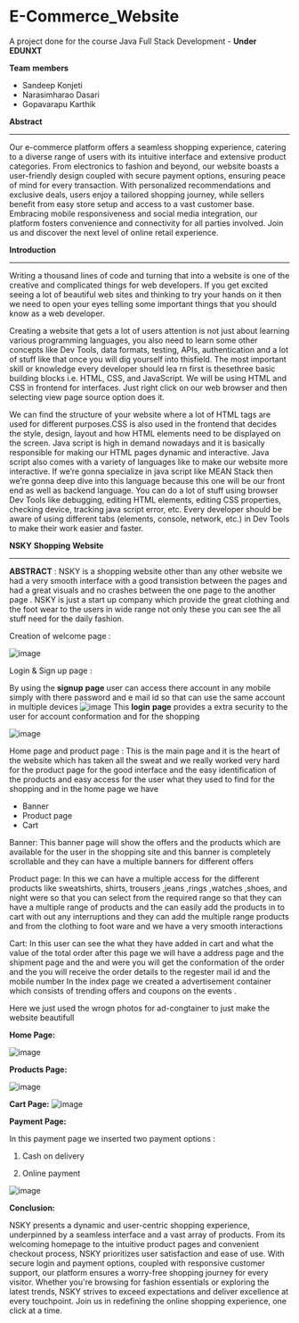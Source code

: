 # E-Commerce_Website
A project done for the course Java Full Stack Development - **Under** **EDUNXT**

**Team** **members**
-  Sandeep Konjeti
-  Narasimharao Dasari
-  Gopavarapu Karthik
  
**Abstract**
_____________________________________________________________________________
Our e-commerce platform offers a seamless shopping experience, catering to a diverse range of users with its intuitive interface and extensive product categories. From electronics to fashion and beyond, our website boasts a user-friendly design coupled with secure payment options, ensuring peace of mind for every transaction. With personalized recommendations and exclusive deals, users enjoy a tailored shopping journey, while sellers benefit from easy store setup and access to a vast customer base. Embracing mobile responsiveness and social media integration, our platform fosters convenience and connectivity for all parties involved. Join us and discover the next level of online retail experience.

**Introduction**
_____________________________________________________________________________
Writing a thousand lines of code and turning that into a website is one of the creative and complicated things for web developers. If you get excited seeing a lot of beautiful web sites and thinking to try your hands on it then we need to open your eyes telling some important things that you should know as a web developer. 

Creating a website that gets a lot of users attention is not just about learning various programming languages, you also need to learn some other concepts like Dev Tools, data formats, testing, APIs, authentication and a lot of stuff like that once you will dig yourself into thisfield. The most important skill or knowledge every developer should lea rn first is thesethree basic building blocks i.e. HTML, CSS, and JavaScript. We will be using HTML and CSS in frontend for interfaces. Just right click on our web browser and then selecting view page source option does it. 

We can find the structure of your website where a lot of HTML tags are used for different purposes.CSS is also used in the frontend that decides the style, design, layout and how HTML elements need to be displayed on the screen. Java script is high in demand nowadays and it is basically responsible for making our HTML pages dynamic and interactive. Java script also comes with a variety of languages like to make our website more interactive. If we’re gonna specialize in java script like MEAN Stack then we’re gonna deep dive into this language because this one will be our front end as well as backend language. You can do a lot of stuff using browser Dev Tools like debugging, editing HTML elements, editing CSS properties, checking device, tracking java script error, etc. Every developer should be aware of using different tabs (elements, console, 
network, etc.) in Dev Tools to make their work easier and faster.

**NSKY** **Shopping** **Website**
______________________________________________________________________
**ABSTRACT** : NSKY is a shopping website other than any other 
website we had a very smooth interface with a good transistion between 
the pages and had a great visuals and no crashes between the one page 
to the another page . NSKY is just a start up company which provide 
the great clothing and the foot wear to the users in wide range not only 
these you can see the all stuff need for the daily fashion.

Creation of welcome page :

![image](https://github.com/Sandeepkonjeti/E-Commerce_Website/assets/158014653/0cfc5313-d860-47e1-843d-781b302597c4)


Login & Sign up page :

By using the **signup** **page** user can access there account in any mobile simply with there password and e mail id so that can use the same account in multiple devices
![image](https://github.com/Sandeepkonjeti/E-Commerce_Website/assets/158014653/01c9bd76-01cd-472f-93b3-41bffca44e38)
This **login** **page** provides a extra security to the user for account conformation and for the shopping 

![image](https://github.com/Sandeepkonjeti/E-Commerce_Website/assets/158014653/03045a96-1a31-47c5-817b-63770c944fd0)

Home page and product page :
This is the main page and it is the heart of the website which has taken all the sweat and we really worked very hard for the product page for the good interface and the easy identification of the products and easy access for the user what they used to find for the shopping and in the home page we have 
- Banner
- Product page
- Cart
  
Banner: This banner page will show the offers and the products which are available for the user in the shopping site and this banner is completely scrollable and they can have a multiple banners for different offers 

Product page: In this we can have a multiple access for the different products like sweatshirts, shirts, trousers ,jeans ,rings ,watches ,shoes, and night were so that you can select from the required range so that they can have a multiple range of products and the can easily add the products in to cart with out any interruptions and they can add the multiple range products and from the clothing to foot ware and we have a very smooth interactions 

Cart: In this user can see the what they have added in cart and what the value of the total order after this page we will have a address page and the shipment page and the and were you will get the conformation of the order and the you will receive the order details to the regester mail id and the mobile number In the index page we created a advertisement container which consists of trending offers and coupons on the events .

Here we just used the wrogn photos for ad-congtainer to just make the website beautifull

**Home Page:**

![image](https://github.com/Sandeepkonjeti/E-Commerce_Website/assets/158014653/26ee2296-038f-40e6-81b4-c760cdcca036)

**Products Page:**

![image](https://github.com/Sandeepkonjeti/E-Commerce_Website/assets/158014653/6035b6c8-f39d-42c7-86d8-a76815c23ce4)

**Cart Page:**
![image](https://github.com/Sandeepkonjeti/E-Commerce_Website/assets/158014653/c5e92ae7-5be7-4a45-863d-026efaea6813)

**Payment Page:**

In this payment page we inserted two payment options : 

1. Cash on delivery 

2. Online payment 


![image](https://github.com/Sandeepkonjeti/E-Commerce_Website/assets/158014653/da2500c1-1213-4c64-88c0-978822280400)

**Conclusion:**

NSKY presents a dynamic and user-centric shopping experience, underpinned by a seamless interface and a vast array of products. From its welcoming homepage to the intuitive product pages and convenient checkout process, NSKY prioritizes user satisfaction and ease of use. With secure login and payment options, coupled with responsive customer support, our platform ensures a worry-free shopping journey for every visitor. Whether you're browsing for fashion essentials or exploring the latest trends, NSKY strives to exceed expectations and deliver excellence at every touchpoint. Join us in redefining the online shopping experience, one click at a time.
